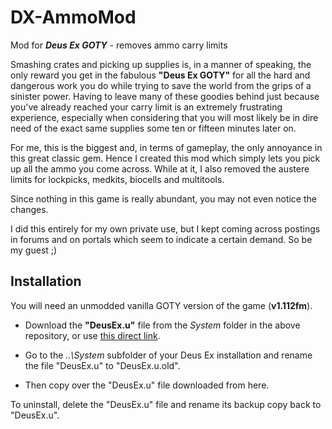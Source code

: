 # DX-AmmoMod
Mod for ***Deus Ex GOTY*** - removes ammo carry limits

Smashing crates and picking up supplies is, in a manner of speaking, the only reward you get in the fabulous **"Deus Ex GOTY"** for all the hard and dangerous work you do while trying to save the world from the grips of a sinister power. Having to leave many of these goodies behind just because you've already reached your carry limit is an extremely frustrating experience, especially when considering that you will most likely be in dire need of the exact same supplies some ten or fifteen minutes later on. 

For me, this is the biggest and, in terms of gameplay, the only annoyance in this great classic gem. Hence I created this mod which simply lets you pick up all the ammo you come across. While at it, I also removed the austere limits for lockpicks, medkits, biocells and multitools.

Since nothing in this game is really abundant, you may not even notice the changes.

I did this entirely for my own private use, but I kept coming across postings in forums and on portals which seem to indicate a certain demand. So be my guest ;)


## Installation

You will need an unmodded vanilla GOTY version of the game (**v1.112fm**).

- Download the **"DeusEx.u"** file from the *System* folder in the above repository, or use [this direct link](https://github.com/philobyte/DX-AmmoMod/raw/master/System/DeusEx.u).

- Go to the *..\System* subfolder of your Deus Ex installation and rename the file "DeusEx.u" to "DeusEx.u.old".

- Then copy over the "DeusEx.u" file downloaded from here. 


To uninstall, delete the "DeusEx.u" file and rename its backup copy back to "DeusEx.u".
